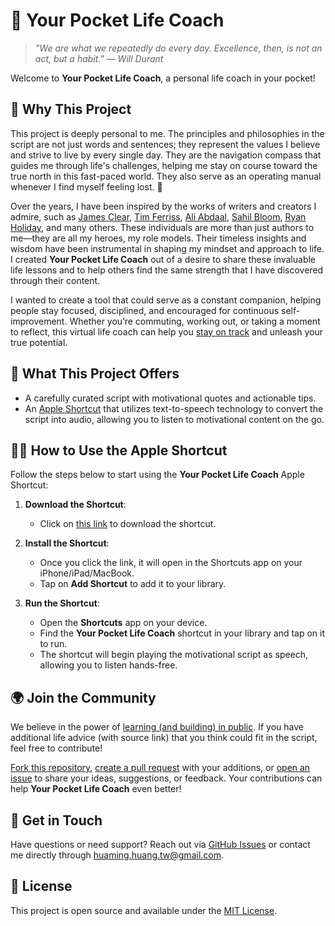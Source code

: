 🚀 Your Pocket Life Coach
=========================

> _"We are what we repeatedly do every day. Excellence, then, is not an act, but a habit." — Will Durant_  

Welcome to **Your Pocket Life Coach**, a personal life coach in your pocket!

## 🌟 Why This Project

This project is deeply personal to me. The principles and philosophies in the script are not just words and sentences; they represent the values I believe and strive to live by every single day. They are the navigation compass that guides me through life's challenges, helping me stay on course toward the true north in this fast-paced world. They also serve as an operating manual whenever I find myself feeling lost. 🧭 

Over the years, I have been inspired by the works of writers and creators I admire, such as [James Clear](https://jamesclear.com/), [Tim Ferriss](https://tim.blog), [Ali Abdaal](https://aliabdaal.com/), [Sahil Bloom](https://sahilbloom.com/), [Ryan Holiday](https://ryanholiday.net/), and many others. These individuals are more than just authors to me—they are all my heroes, my role models. Their timeless insights and wisdom have been instrumental in shaping my mindset and approach to life. I created **Your Pocket Life Coach** out of a desire to share these invaluable life lessons and to help others find the same strength that I have discovered through their content.

I wanted to create a tool that could serve as a constant companion, helping people stay focused, disciplined, and encouraged for continuous self-improvement. Whether you’re commuting, working out, or taking a moment to reflect, this virtual life coach can help you [stay on track](https://en.wikipedia.org/wiki/1_in_60_rule) and unleash your true potential.

## 🎯 What This Project Offers

- A carefully curated script with motivational quotes and actionable tips.
- An [Apple Shortcut](https://www.icloud.com/shortcuts/4c900fdd914a48eea12e40262781f588) that utilizes text-to-speech technology to convert the script into audio, allowing you to listen to motivational content on the go.

## 💁‍♂️ How to Use the Apple Shortcut

Follow the steps below to start using the **Your Pocket Life Coach** Apple Shortcut:

1. **Download the Shortcut**:
   - Click on [this link](https://www.icloud.com/shortcuts/4c900fdd914a48eea12e40262781f588) to download the shortcut.

2. **Install the Shortcut**:
   - Once you click the link, it will open in the Shortcuts app on your iPhone/iPad/MacBook.
   - Tap on **Add Shortcut** to add it to your library.

3. **Run the Shortcut**:
   - Open the **Shortcuts** app on your device.
   - Find the **Your Pocket Life Coach** shortcut in your library and tap on it to run.
   - The shortcut will begin playing the motivational script as speech, allowing you to listen hands-free.

## 🌍 Join the Community

We believe in the power of [learning (and building) in public](https://www.swyx.io/learn-in-public). If you have additional life advice (with source link) that you think could fit in the script, feel free to contribute!

[Fork this repository](https://github.com/huaminghuangtw/Your-Pocket-Life-Coach/fork), [create a pull request](https://github.com/huaminghuangtw/Your-Pocket-Life-Coach/compare) with your additions, or [open an issue](https://github.com/huaminghuangtw/Your-Pocket-Life-Coach/issues/new) to share your ideas, suggestions, or feedback. Your contributions can help **Your Pocket Life Coach** even better!

## 📧 Get in Touch

Have questions or need support? Reach out via [GitHub Issues](https://github.com/huaminghuangtw/Your-Pocket-Life-Coach/issues/new) or contact me directly through [huaming.huang.tw@gmail.com](mailto:huaming.huang.tw@gmail.com).

## 📜 License

This project is open source and available under the [MIT License](LICENSE).
